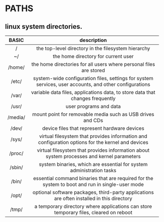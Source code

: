 # PATHS

linux system directories.
---

| **BASIC** | description |
|:---:|:---:|
| / | the top-level directory in the filesystem hierarchy |
| ~/ | the home directory for current user |
| /home/ | the home directories for all users where personal files are stored |
| /etc/ | system-wide configuration files, settings for system services, user accounts, and other configurations |
| /var/ | variable data files, applications data, to store data that changes frequently |
| /usr/ | user programs and data |
| /media/ | mount point for removable media such as USB drives and CDs |
| /dev/ | device files that represent hardware devices |
| /sys/ | virtual filesystem that provides information and configuration options for the kernel and devices |
| /proc/ | virtual filesystem that provides information about system processes and kernel parameters |
| /sbin/ | system binaries, which are essential for system administration tasks |
| /bin/ | essential command binaries that are required for the system to boot and run in single-user mode |
| /opt/ | optional software packages, third-party applications are often installed in this directory |
| /tmp/ | a temporary directory where applications can store temporary files, cleared on reboot |
